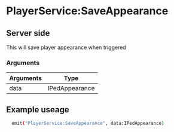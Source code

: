 # PlayerService:SaveAppearance

## Server side

This will save player appearance when triggered

### Arguments

| Arguments | Type           |
| --------- | -------------- |
| data      | IPedAppearance |

## Example useage

```bash
  emit("PlayerService:SaveAppearance", data:IPedAppearance)
```
